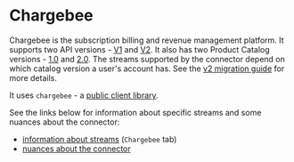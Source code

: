 # Chargebee

Chargebee is the subscription billing and revenue management platform.
It supports two API versions - [V1](https://apidocs.chargebee.com/docs/api/v1?prod_cat_ver=2) and [V2](https://apidocs.chargebee.com/docs/api?prod_cat_ver=2).
It also has two Product Catalog versions - [1.0](https://www.chargebee.com/docs/1.0/product-catalog.html) and [2.0](https://www.chargebee.com/docs/2.0/product-catalog.html).
The streams supported by the connector depend on which catalog version a user's account has. See the [v2 migration guide](https://apidocs.chargebee.com/docs/api/upgrade) for more details.

It uses `chargebee` - a [public client library](https://github.com/chargebee/chargebee-python).

See the links below for information about specific streams and some nuances about the connector:
- [information about streams](https://docs.google.com/spreadsheets/d/1s-MAwI5d3eBlBOD8II_sZM7pw5FmZtAJsx1KJjVRFNU/edit#gid=1796337932) (`Chargebee` tab)
- [nuances about the connector](https://docs.airbyte.com/integrations/sources/chargebee)
